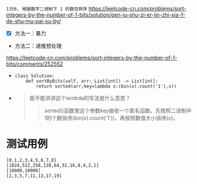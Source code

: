 
`1356. 根据数字二进制下 1 的数目排序` https://leetcode-cn.com/problems/sort-integers-by-the-number-of-1-bits/solution/gen-ju-shu-zi-er-jin-zhi-xia-1-de-shu-mu-pai-xu-by/
- [x] 方法一：暴力
- 方法二：递推预处理

https://leetcode-cn.com/problems/sort-integers-by-the-number-of-1-bits/comments/252552
- >
  ```py3
  class Solution:
      def sortByBits(self, arr: List[int]) -> List[int]:
          return sorted(arr,key=lambda x:(bin(x).count('1'),x))
  ```
- > 能不能讲讲这个lambda的写法是什么意思？
  >> sorted()函数里这个参数key接收一个匿名函数。先按照二进制中1的个数排序(bin(x).count('1'))，再按照数值大小排序(x)。

# 测试用例

```
[0,1,2,3,4,5,6,7,8]
[1024,512,256,128,64,32,16,8,4,2,1]
[10000,10000]
[2,3,5,7,11,13,17,19]
```
